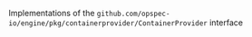 Implementations of the
`github.com/opspec-io/engine/pkg/containerprovider/ContainerProvider`
interface

